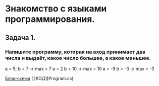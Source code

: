 # Знакомство с языками программирования.

## Задача 1.
### Напишите программу, которая на вход принимает два числа и выдаёт, какое число большее, а какое меньшее.
a = 5; b = 7 -> max = 7
a = 2 b = 10 -> max = 10
a = -9 b = -3 -> max = -3

 [Блок-схема](diagram.drawio.png) | [КОД][Program.cs)